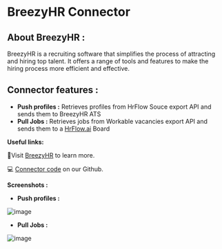 # BreezyHR Connector

## About BreezyHR :

BreezyHR is a recruiting software that simplifies the process of attracting and hiring top talent. It offers a range of tools and features to make the hiring process more efficient and effective.

## Connector features :

- **Push profiles :**  Retrieves profiles from HrFlow Souce export API and sends them to BreezyHR ATS
- **Pull Jobs :** Retrieves jobs from Workable vacancies export API  and sends them to a [HrFlow.ai](http://HrFlow.ai) Board

**Useful links:**

📄Visit [BreezyHR](https://breezy.hr) to learn more.

💻 [Connector code](https://github.com/Riminder/hrflow-connectors/tree/master/src/hrflow_connectors/connectors/breezyhr) on our Github.

**Screenshots :**

- **Push profiles :**
    
![image](https://user-images.githubusercontent.com/55802491/210259113-9ed32efa-066f-4ccf-b440-c4383b83325d.png)
    
- **Pull Jobs :**
    
![image](https://user-images.githubusercontent.com/55802491/210259130-5fc9d163-29aa-47ed-9d19-0559385e4edc.png)
